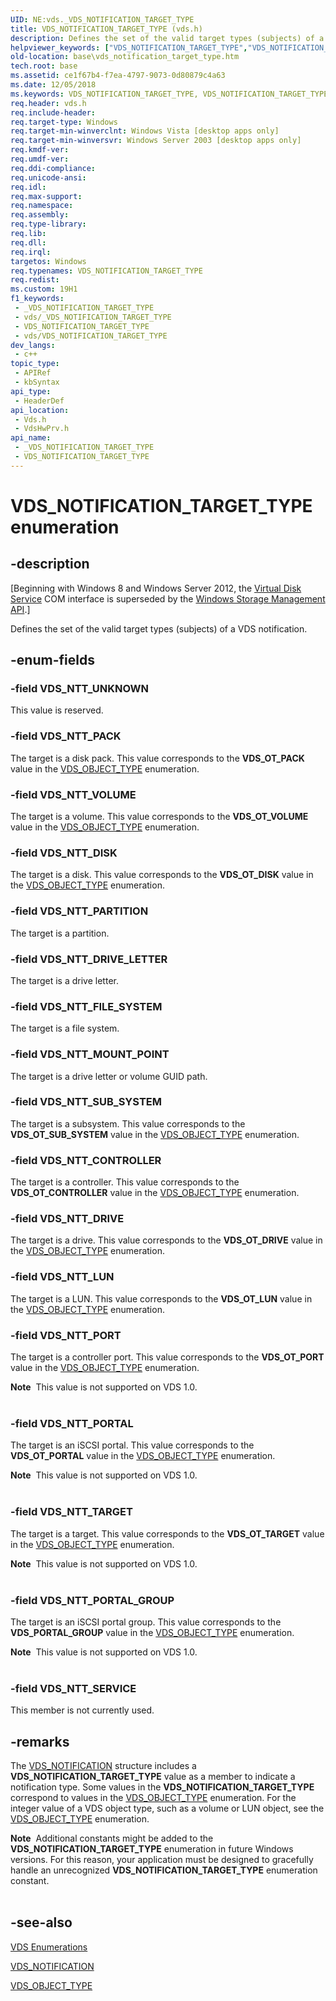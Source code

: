 ```yaml
---
UID: NE:vds._VDS_NOTIFICATION_TARGET_TYPE
title: VDS_NOTIFICATION_TARGET_TYPE (vds.h)
description: Defines the set of the valid target types (subjects) of a VDS notification.
helpviewer_keywords: ["VDS_NOTIFICATION_TARGET_TYPE","VDS_NOTIFICATION_TARGET_TYPE enumeration [VDS]","VDS_NTT_CONTROLLER","VDS_NTT_DISK","VDS_NTT_DRIVE","VDS_NTT_DRIVE_LETTER","VDS_NTT_FILE_SYSTEM","VDS_NTT_LUN","VDS_NTT_MOUNT_POINT","VDS_NTT_PACK","VDS_NTT_PARTITION","VDS_NTT_PORT","VDS_NTT_PORTAL","VDS_NTT_PORTAL_GROUP","VDS_NTT_SERVICE","VDS_NTT_SUB_SYSTEM","VDS_NTT_TARGET","VDS_NTT_UNKNOWN","VDS_NTT_VOLUME","base.vds_notification_target_type","vds/VDS_NOTIFICATION_TARGET_TYPE","vds/VDS_NTT_CONTROLLER","vds/VDS_NTT_DISK","vds/VDS_NTT_DRIVE","vds/VDS_NTT_DRIVE_LETTER","vds/VDS_NTT_FILE_SYSTEM","vds/VDS_NTT_LUN","vds/VDS_NTT_MOUNT_POINT","vds/VDS_NTT_PACK","vds/VDS_NTT_PARTITION","vds/VDS_NTT_PORT","vds/VDS_NTT_PORTAL","vds/VDS_NTT_PORTAL_GROUP","vds/VDS_NTT_SERVICE","vds/VDS_NTT_SUB_SYSTEM","vds/VDS_NTT_TARGET","vds/VDS_NTT_UNKNOWN","vds/VDS_NTT_VOLUME","vdshwprv/VDS_NOTIFICATION_TARGET_TYPE","vdshwprv/VDS_NTT_CONTROLLER","vdshwprv/VDS_NTT_DISK","vdshwprv/VDS_NTT_DRIVE","vdshwprv/VDS_NTT_DRIVE_LETTER","vdshwprv/VDS_NTT_FILE_SYSTEM","vdshwprv/VDS_NTT_LUN","vdshwprv/VDS_NTT_MOUNT_POINT","vdshwprv/VDS_NTT_PACK","vdshwprv/VDS_NTT_PARTITION","vdshwprv/VDS_NTT_PORT","vdshwprv/VDS_NTT_PORTAL","vdshwprv/VDS_NTT_PORTAL_GROUP","vdshwprv/VDS_NTT_SERVICE","vdshwprv/VDS_NTT_SUB_SYSTEM","vdshwprv/VDS_NTT_TARGET","vdshwprv/VDS_NTT_UNKNOWN","vdshwprv/VDS_NTT_VOLUME"]
old-location: base\vds_notification_target_type.htm
tech.root: base
ms.assetid: ce1f67b4-f7ea-4797-9073-0d80879c4a63
ms.date: 12/05/2018
ms.keywords: VDS_NOTIFICATION_TARGET_TYPE, VDS_NOTIFICATION_TARGET_TYPE enumeration [VDS], VDS_NTT_CONTROLLER, VDS_NTT_DISK, VDS_NTT_DRIVE, VDS_NTT_DRIVE_LETTER, VDS_NTT_FILE_SYSTEM, VDS_NTT_LUN, VDS_NTT_MOUNT_POINT, VDS_NTT_PACK, VDS_NTT_PARTITION, VDS_NTT_PORT, VDS_NTT_PORTAL, VDS_NTT_PORTAL_GROUP, VDS_NTT_SERVICE, VDS_NTT_SUB_SYSTEM, VDS_NTT_TARGET, VDS_NTT_UNKNOWN, VDS_NTT_VOLUME, base.vds_notification_target_type, vds/VDS_NOTIFICATION_TARGET_TYPE, vds/VDS_NTT_CONTROLLER, vds/VDS_NTT_DISK, vds/VDS_NTT_DRIVE, vds/VDS_NTT_DRIVE_LETTER, vds/VDS_NTT_FILE_SYSTEM, vds/VDS_NTT_LUN, vds/VDS_NTT_MOUNT_POINT, vds/VDS_NTT_PACK, vds/VDS_NTT_PARTITION, vds/VDS_NTT_PORT, vds/VDS_NTT_PORTAL, vds/VDS_NTT_PORTAL_GROUP, vds/VDS_NTT_SERVICE, vds/VDS_NTT_SUB_SYSTEM, vds/VDS_NTT_TARGET, vds/VDS_NTT_UNKNOWN, vds/VDS_NTT_VOLUME, vdshwprv/VDS_NOTIFICATION_TARGET_TYPE, vdshwprv/VDS_NTT_CONTROLLER, vdshwprv/VDS_NTT_DISK, vdshwprv/VDS_NTT_DRIVE, vdshwprv/VDS_NTT_DRIVE_LETTER, vdshwprv/VDS_NTT_FILE_SYSTEM, vdshwprv/VDS_NTT_LUN, vdshwprv/VDS_NTT_MOUNT_POINT, vdshwprv/VDS_NTT_PACK, vdshwprv/VDS_NTT_PARTITION, vdshwprv/VDS_NTT_PORT, vdshwprv/VDS_NTT_PORTAL, vdshwprv/VDS_NTT_PORTAL_GROUP, vdshwprv/VDS_NTT_SERVICE, vdshwprv/VDS_NTT_SUB_SYSTEM, vdshwprv/VDS_NTT_TARGET, vdshwprv/VDS_NTT_UNKNOWN, vdshwprv/VDS_NTT_VOLUME
req.header: vds.h
req.include-header: 
req.target-type: Windows
req.target-min-winverclnt: Windows Vista [desktop apps only]
req.target-min-winversvr: Windows Server 2003 [desktop apps only]
req.kmdf-ver: 
req.umdf-ver: 
req.ddi-compliance: 
req.unicode-ansi: 
req.idl: 
req.max-support: 
req.namespace: 
req.assembly: 
req.type-library: 
req.lib: 
req.dll: 
req.irql: 
targetos: Windows
req.typenames: VDS_NOTIFICATION_TARGET_TYPE
req.redist: 
ms.custom: 19H1
f1_keywords:
 - _VDS_NOTIFICATION_TARGET_TYPE
 - vds/_VDS_NOTIFICATION_TARGET_TYPE
 - VDS_NOTIFICATION_TARGET_TYPE
 - vds/VDS_NOTIFICATION_TARGET_TYPE
dev_langs:
 - c++
topic_type:
 - APIRef
 - kbSyntax
api_type:
 - HeaderDef
api_location:
 - Vds.h
 - VdsHwPrv.h
api_name:
 - _VDS_NOTIFICATION_TARGET_TYPE
 - VDS_NOTIFICATION_TARGET_TYPE
---
```


# VDS_NOTIFICATION_TARGET_TYPE enumeration


## -description

<p class="CCE_Message">[Beginning with Windows 8 and Windows Server 2012, the <a href="/windows/desktop/VDS/virtual-disk-service-portal">Virtual Disk Service</a> COM interface is superseded by the <a href="/previous-versions/windows/desktop/stormgmt/windows-storage-management-api-portal">Windows Storage Management API</a>.]

Defines the set of the valid target types (subjects) of a VDS notification.

## -enum-fields

### -field VDS_NTT_UNKNOWN

This value is reserved.

### -field VDS_NTT_PACK

The target is a disk pack. This value corresponds to the <b>VDS_OT_PACK</b> value in the  <a href="/windows/desktop/api/vdshwprv/ne-vdshwprv-vds_object_type">VDS_OBJECT_TYPE</a> enumeration.

### -field VDS_NTT_VOLUME

The target is a volume. This value corresponds to the <b>VDS_OT_VOLUME</b> value in the  <a href="/windows/desktop/api/vdshwprv/ne-vdshwprv-vds_object_type">VDS_OBJECT_TYPE</a> enumeration.

### -field VDS_NTT_DISK

The target is a disk. This value corresponds to the <b>VDS_OT_DISK</b> value in the  <a href="/windows/desktop/api/vdshwprv/ne-vdshwprv-vds_object_type">VDS_OBJECT_TYPE</a> enumeration.

### -field VDS_NTT_PARTITION

The target is a partition.

### -field VDS_NTT_DRIVE_LETTER

The target is a drive letter.

### -field VDS_NTT_FILE_SYSTEM

The target is a file system.

### -field VDS_NTT_MOUNT_POINT

The target is a drive letter  or volume GUID path.

### -field VDS_NTT_SUB_SYSTEM

The target is a subsystem. This value corresponds to the <b>VDS_OT_SUB_SYSTEM</b> value in the  <a href="/windows/desktop/api/vdshwprv/ne-vdshwprv-vds_object_type">VDS_OBJECT_TYPE</a> enumeration.

### -field VDS_NTT_CONTROLLER

The target is a controller. This value corresponds to the <b>VDS_OT_CONTROLLER</b> value in the  <a href="/windows/desktop/api/vdshwprv/ne-vdshwprv-vds_object_type">VDS_OBJECT_TYPE</a> enumeration.

### -field VDS_NTT_DRIVE

The target is a drive. This value corresponds to the <b>VDS_OT_DRIVE</b> value in the  <a href="/windows/desktop/api/vdshwprv/ne-vdshwprv-vds_object_type">VDS_OBJECT_TYPE</a> enumeration.

### -field VDS_NTT_LUN

The target is a LUN. This value corresponds to the <b>VDS_OT_LUN</b> value in the  <a href="/windows/desktop/api/vdshwprv/ne-vdshwprv-vds_object_type">VDS_OBJECT_TYPE</a> enumeration.

### -field VDS_NTT_PORT

The target is a controller port.
       This value corresponds to the <b>VDS_OT_PORT</b> value in the  <a href="/windows/desktop/api/vdshwprv/ne-vdshwprv-vds_object_type">VDS_OBJECT_TYPE</a> enumeration.

<div class="alert"><b>Note</b>  This value is not supported on VDS 1.0.</div>
<div> </div>

### -field VDS_NTT_PORTAL

The target is an iSCSI portal.
       This value corresponds to the <b>VDS_OT_PORTAL</b> value in the  <a href="/windows/desktop/api/vdshwprv/ne-vdshwprv-vds_object_type">VDS_OBJECT_TYPE</a> enumeration.

<div class="alert"><b>Note</b>  This value is not supported on VDS 1.0.</div>
<div> </div>

### -field VDS_NTT_TARGET

The target is a target.
       This value corresponds to the <b>VDS_OT_TARGET</b> value in the  <a href="/windows/desktop/api/vdshwprv/ne-vdshwprv-vds_object_type">VDS_OBJECT_TYPE</a> enumeration.

<div class="alert"><b>Note</b>  This value is not supported on VDS 1.0.</div>
<div> </div>

### -field VDS_NTT_PORTAL_GROUP

The target is an iSCSI portal group.
       This value corresponds to the <b>VDS_PORTAL_GROUP</b> value in the  <a href="/windows/desktop/api/vdshwprv/ne-vdshwprv-vds_object_type">VDS_OBJECT_TYPE</a> enumeration.

<div class="alert"><b>Note</b>  This value is not supported on VDS 1.0.</div>
<div> </div>

### -field VDS_NTT_SERVICE

This member is not currently used.

## -remarks

The <a href="/windows/desktop/api/vdshwprv/ns-vdshwprv-vds_notification">VDS_NOTIFICATION</a> structure includes a <b>VDS_NOTIFICATION_TARGET_TYPE</b> 
    value as a member to indicate a notification type. Some values in the <b>VDS_NOTIFICATION_TARGET_TYPE</b> correspond to values in the <a href="/windows/desktop/api/vdshwprv/ne-vdshwprv-vds_object_type">VDS_OBJECT_TYPE</a> enumeration. For the integer value of a VDS object type, 
    such as a volume or LUN object, see the 
    <a href="/windows/desktop/api/vdshwprv/ne-vdshwprv-vds_object_type">VDS_OBJECT_TYPE</a> enumeration.

<div class="alert"><b>Note</b>  Additional constants might be added to the <b>VDS_NOTIFICATION_TARGET_TYPE</b> enumeration in future Windows versions. For this reason, your application must be designed to gracefully handle an unrecognized <b>VDS_NOTIFICATION_TARGET_TYPE</b> enumeration constant.</div>
<div> </div>

## -see-also

<a href="/windows/desktop/VDS/vds-enumerations">VDS Enumerations</a>



<a href="/windows/desktop/api/vdshwprv/ns-vdshwprv-vds_notification">VDS_NOTIFICATION</a>



<a href="/windows/desktop/api/vdshwprv/ne-vdshwprv-vds_object_type">VDS_OBJECT_TYPE</a>

